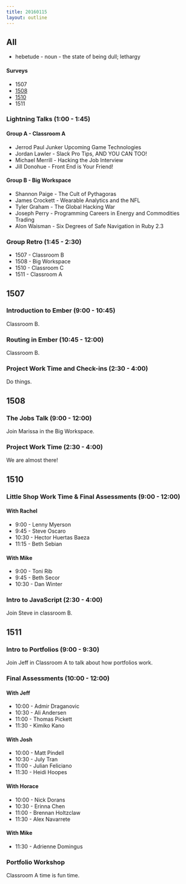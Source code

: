 ```yaml
---
title: 20160115
layout: outline
---
```


## All

* hebetude - noun - the state of being dull; lethargy

#### Surveys

* 1507
* [1508](http://goo.gl/forms/OhVYIb4c74)
* [1510](https://docs.google.com/a/casimircreative.com/forms/d/1LHIwo8DMuUYBgCUTc0eYAIxCCD0nfxs--SyI72N5CA0/viewform)
* 1511

### Lightning Talks (1:00 - 1:45)

#### Group A - Classroom A

* Jerrod Paul Junker Upcoming Game Technologies
* Jordan Lawler - Slack Pro Tips, AND YOU CAN TOO!
* Michael Merrill - Hacking the Job Interview
* Jill Donohue - Front End is Your Friend!

#### Group B - Big Workspace

* Shannon Paige - The Cult of Pythagoras
* James Crockett - Wearable Analytics and the NFL
* Tyler Graham - The Global Hacking War
* Joseph Perry - Programming Careers in Energy and Commodities Trading
* Alon Waisman - Six Degrees of Safe Navigation in Ruby 2.3

### Group Retro (1:45 - 2:30)

* 1507 - Classroom B
* 1508 - Big Workspace
* 1510 - Classroom C
* 1511 - Classroom A

## 1507

### Introduction to Ember (9:00 - 10:45)

Classroom B.

### Routing in Ember (10:45 - 12:00)

Classroom B.

### Project Work Time and Check-ins (2:30 - 4:00)

Do things.


## 1508

### The Jobs Talk (9:00 - 12:00)

Join Marissa in the Big Workspace.

### Project Work Time (2:30 - 4:00)

We are almost there!


## 1510

### Little Shop Work Time & Final Assessments (9:00 - 12:00)

#### With Rachel

* 9:00 - Lenny Myerson
* 9:45 - Steve Oscaro
* 10:30 - Hector Huertas Baeza
* 11:15 - Beth Sebian

#### With Mike

* 9:00 - Toni Rib
* 9:45 - Beth Secor
* 10:30 - Dan Winter

### Intro to JavaScript (2:30 - 4:00)

Join Steve in classroom B.

## 1511

### Intro to Portfolios (9:00 - 9:30)

Join Jeff in Classroom A to talk about how portfolios work.

### Final Assessments (10:00 - 12:00)

#### With Jeff

* 10:00 - Admir Draganovic
* 10:30 - Ali Andersen
* 11:00 - Thomas Pickett
* 11:30 - Kimiko Kano

#### With Josh

* 10:00 - Matt Pindell
* 10:30 - July Tran
* 11:00 - Julian Feliciano
* 11:30 - Heidi Hoopes

#### With Horace

* 10:00 - Nick Dorans
* 10:30 - Erinna Chen
* 11:00 - Brennan Holtzclaw
* 11:30 - Alex Navarrete

#### With Mike

* 11:30 - Adrienne Domingus

### Portfolio Workshop

Classroom A time is fun time.
